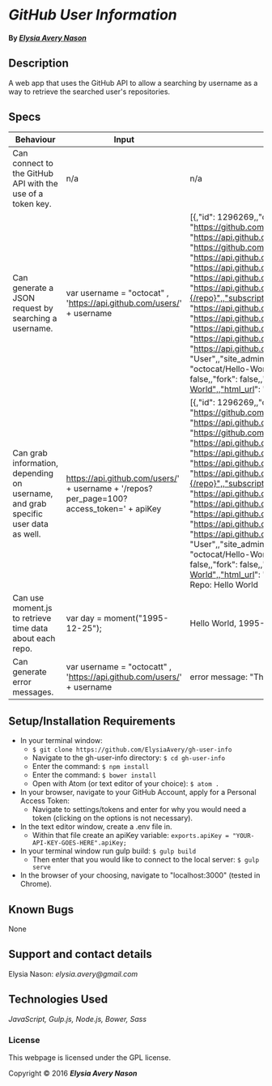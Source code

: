 # _GitHub User Information_


#### By _[**Elysia Avery Nason**](https://github.com/elysiaavery)_

## Description
A web app that uses the GitHub API to allow a searching by username as a way to retrieve the searched user's repositories.
## Specs

| Behaviour                                                                         | Input                                                                                    | Output                                                                                                                                                                                                                                                                                                                                                                                                                                                                                                                                                                                                                                                                                                                                                                                                                                                                                                                                                                                                                                                                                                                                                                                                                                      |
|-----------------------------------------------------------------------------------|------------------------------------------------------------------------------------------|---------------------------------------------------------------------------------------------------------------------------------------------------------------------------------------------------------------------------------------------------------------------------------------------------------------------------------------------------------------------------------------------------------------------------------------------------------------------------------------------------------------------------------------------------------------------------------------------------------------------------------------------------------------------------------------------------------------------------------------------------------------------------------------------------------------------------------------------------------------------------------------------------------------------------------------------------------------------------------------------------------------------------------------------------------------------------------------------------------------------------------------------------------------------------------------------------------------------------------------------|
| Can connect to the GitHub API with the use of a token key.                        | n/a                                                                                      | n/a                                                                                                                                                                                                                                                                                                                                                                                                                                                                                                                                                                                                                                                                                                                                                                                                                                                                                                                                                                                                                                                                                                                                                                                                                                         |
| Can generate a JSON request by searching a username.                              | var username = "octocat" , 'https://api.github.com/users/' + username                    | [{,"id": 1296269,,"owner": {,"login": "octocat",,"id": 1,,"avatar_url": "https://github.com/images/error/octocat_happy.gif",,"gravatar_id": "",,"url": "https://api.github.com/users/octocat",,"html_url": "https://github.com/octocat",,"followers_url": "https://api.github.com/users/octocat/followers",,"following_url": "https://api.github.com/users/octocat/following{/other_user}",,"gists_url": "https://api.github.com/users/octocat/gists{/gist_id}",,"starred_url": "https://api.github.com/users/octocat/starred{/owner}{/repo}",,"subscriptions_url": "https://api.github.com/users/octocat/subscriptions",,"organizations_url": "https://api.github.com/users/octocat/orgs",,"repos_url": "https://api.github.com/users/octocat/repos",,"events_url": "https://api.github.com/users/octocat/events{/privacy}",,"received_events_url": "https://api.github.com/users/octocat/received_events",,"type": "User",,"site_admin": false,},,"name": "Hello-World",,"full_name": "octocat/Hello-World",,"description": "This your first repo!",,"private": false,,"fork": false,,"url": "https://api.github.com/repos/octocat/Hello-World",,"html_url": "https://github.com/octocat/Hello-World",}]                                  |
| Can grab information, depending on username, and grab specific user data as well. | https://api.github.com/users/' + username + '/repos?per_page=100?access_token=' + apiKey | [{,"id": 1296269,,"owner": {,"login": "octocat",,"id": 1,,"avatar_url": "https://github.com/images/error/octocat_happy.gif",,"gravatar_id": "",,"url": "https://api.github.com/users/octocat",,"html_url": "https://github.com/octocat",,"followers_url": "https://api.github.com/users/octocat/followers",,"following_url": "https://api.github.com/users/octocat/following{/other_user}",,"gists_url": "https://api.github.com/users/octocat/gists{/gist_id}",,"starred_url": "https://api.github.com/users/octocat/starred{/owner}{/repo}",,"subscriptions_url": "https://api.github.com/users/octocat/subscriptions",,"organizations_url": "https://api.github.com/users/octocat/orgs",,"repos_url": "https://api.github.com/users/octocat/repos",,"events_url": "https://api.github.com/users/octocat/events{/privacy}",,"received_events_url": "https://api.github.com/users/octocat/received_events",,"type": "User",,"site_admin": false,},,"name": "Hello-World",,"full_name": "octocat/Hello-World",,"description": "This your first repo!",,"private": false,,"fork": false,,"url": "https://api.github.com/repos/octocat/Hello-World",,"html_url": "https://github.com/octocat/Hello-World",}]  Screen Output Repo: Hello World |
| Can use moment.js to retrieve time data about each repo.                          | var day = moment("1995-12-25");                                                          | Hello World, 1995-12-25                                                                                                                                                                                                                                                                                                                                                                                                                                                                                                                                                                                                                                                                                                                                                                                                                                                                                                                                                                                                                                                                                                                                                                                                                     |
| Can generate error messages.                                                      | var username = "octocatt" , 'https://api.github.com/users/' + username                   | error message: "This user does not exist."                                                                                                                                                                                                                                                                                                                                                                                                                                                                                                                                                                                                                                                                                                                                                                                                                                                                                                                                                                                                                                                                                                                                                                                                  |

## Setup/Installation Requirements

* In your terminal window:
  * `$ git clone https://github.com/ElysiaAvery/gh-user-info`
  * Navigate to the gh-user-info directory: `$ cd gh-user-info`
  * Enter the command: `$ npm install`
  * Enter the command: `$ bower install`
  * Open with Atom (or text editor of your choice): `$ atom .`
* In your browser, navigate to your GitHub Account, apply for a Personal Access Token:
  * Navigate to settings/tokens and enter for why you would need a token (clicking on the options is not necessary).
* In the text editor window, create a .env file in.
  * Within that file create an apiKey variable: `exports.apiKey = "YOUR-API-KEY-GOES-HERE".apiKey;`
* In your terminal window run gulp build: `$ gulp build`
  * Then enter that you would like to connect to the local server: `$ gulp serve`
* In the browser of your choosing, navigate to "localhost:3000" (tested in Chrome).

## Known Bugs

None

## Support and contact details

Elysia Nason: _elysia.avery@gmail.com_

## Technologies Used

_JavaScript,
Gulp.js,
Node.js,
Bower,
Sass_

### License

This webpage is licensed under the GPL license.

Copyright &copy; 2016 **_Elysia Avery Nason_**
